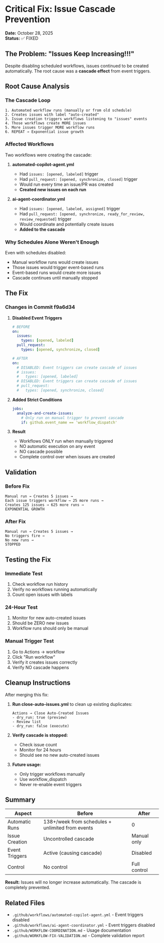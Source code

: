 # Critical Fix: Issue Cascade Prevention

**Date:** October 28, 2025  
**Status:** ✅ FIXED

## The Problem: "Issues Keep Increasing!!!"

Despite disabling scheduled workflows, issues continued to be created automatically. The root cause was a **cascade effect** from event triggers.

## Root Cause Analysis

### The Cascade Loop

```
1. Automated workflow runs (manually or from old schedule)
2. Creates issues with label "auto-created"
3. Issue creation triggers workflows listening to "issues" events
4. Those workflows create MORE issues
5. More issues trigger MORE workflow runs
6. REPEAT → Exponential issue growth
```

### Affected Workflows

Two workflows were creating the cascade:

1. **automated-copilot-agent.yml**
   - Had `issues: [opened, labeled]` trigger
   - Had `pull_request: [opened, synchronize, closed]` trigger
   - Would run every time an issue/PR was created
   - **Created new issues on each run**

2. **ai-agent-coordinator.yml**
   - Had `issues: [opened, labeled, assigned]` trigger
   - Had `pull_request: [opened, synchronize, ready_for_review, review_requested]` trigger
   - Would coordinate and potentially create issues
   - **Added to the cascade**

### Why Schedules Alone Weren't Enough

Even with schedules disabled:
- Manual workflow runs would create issues
- Those issues would trigger event-based runs
- Event-based runs would create more issues
- Cascade continues until manually stopped

## The Fix

### Changes in Commit f9a6d34

1. **Disabled Event Triggers**
   ```yaml
   # BEFORE
   on:
     issues:
       types: [opened, labeled]
     pull_request:
       types: [opened, synchronize, closed]
   
   # AFTER
   on:
     # DISABLED: Event triggers can create cascade of issues
     # issues:
     #   types: [opened, labeled]
     # DISABLED: Event triggers can create cascade of issues
     # pull_request:
     #   types: [opened, synchronize, closed]
   ```

2. **Added Strict Conditions**
   ```yaml
   jobs:
     analyze-and-create-issues:
       # Only run on manual trigger to prevent cascade
       if: github.event_name == 'workflow_dispatch'
   ```

3. **Result**
   - Workflows ONLY run when manually triggered
   - NO automatic execution on any event
   - NO cascade possible
   - Complete control over when issues are created

## Validation

### Before Fix
```
Manual run → Creates 5 issues → 
Each issue triggers workflow → 25 more runs →
Creates 125 issues → 625 more runs → 
EXPONENTIAL GROWTH
```

### After Fix
```
Manual run → Creates 5 issues → 
No triggers fire → 
No new runs →
STOPPED
```

## Testing the Fix

### Immediate Test
1. Check workflow run history
2. Verify no workflows running automatically
3. Count open issues with labels

### 24-Hour Test
1. Monitor for new auto-created issues
2. Should be ZERO new issues
3. Workflow runs should only be manual

### Manual Trigger Test
1. Go to Actions → workflow
2. Click "Run workflow"
3. Verify it creates issues correctly
4. Verify NO cascade happens

## Cleanup Instructions

After merging this fix:

1. **Run close-auto-issues.yml** to clean up existing duplicates:
   ```
   Actions → Close Auto-Created Issues
   - dry_run: true (preview)
   - Review list
   - dry_run: false (execute)
   ```

2. **Verify cascade is stopped:**
   - Check issue count
   - Monitor for 24 hours
   - Should see no new auto-created issues

3. **Future usage:**
   - Only trigger workflows manually
   - Use workflow_dispatch
   - Never re-enable event triggers

## Summary

| Aspect | Before | After |
|--------|--------|-------|
| Automatic Runs | 138+/week from schedules + unlimited from events | 0 |
| Issue Creation | Uncontrolled cascade | Manual only |
| Event Triggers | Active (causing cascade) | Disabled |
| Control | No control | Full control |

**Result:** Issues will no longer increase automatically. The cascade is completely prevented.

## Related Files

- `.github/workflows/automated-copilot-agent.yml` - Event triggers disabled
- `.github/workflows/ai-agent-coordinator.yml` - Event triggers disabled
- `.github/WORKFLOW-COORDINATION.md` - Usage documentation
- `.github/WORKFLOW-FIX-VALIDATION.md` - Complete validation report
